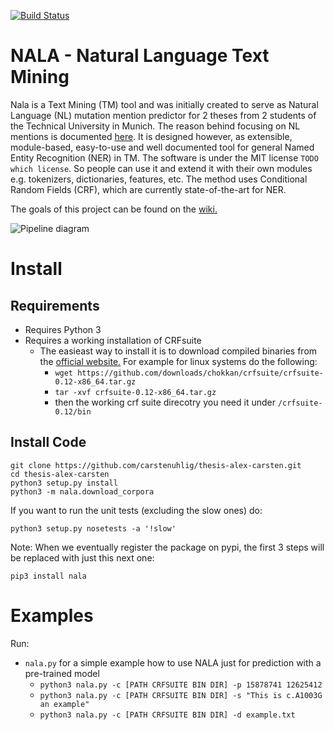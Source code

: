 [![Build Status](https://magnum.travis-ci.com/carstenuhlig/thesis-alex-carsten.svg?token=VhCZKjoiPjzKEaXybidS&branch=develop)](https://magnum.travis-ci.com/carstenuhlig/thesis-alex-carsten)

# NALA - Natural Language Text Mining
Nala is a Text Mining (TM) tool and was initially created to serve as Natural Language (NL) mutation mention predictor for 2 theses from 2 students of the Technical University in Munich. The reason behind focusing on NL mentions is documented [here](https://github.com/carstenuhlig/thesis-alex-carsten/wiki/Natural-language-mentions). It is designed however, as extensible, module-based, easy-to-use and well documented tool for general Named Entity Recognition (NER) in TM. The software is under the MIT license `TODO which license`. So people can use it and extend it with their own modules e.g. tokenizers,  dictionaries, features, etc. The method uses Conditional Random Fields (CRF), which are currently state-of-the-art for NER.

The goals of this project can be found on the [wiki.](https://github.com/carstenuhlig/thesis-alex-carsten/wiki#goals-of-2-theses-and-this-method)

![Pipeline diagram](https://www.lucidchart.com/publicSegments/view/558052b8-fcf0-4e3b-a6b4-05990a008f2c/image.png)

# Install

##  Requirements

* Requires Python 3
* Requires a working installation of CRFsuite
    * The easieast way to install it is to download compiled binaries from the [official website.](http://www.chokkan.org/software/crfsuite/) For example for linux systems do the following:
        * `wget https://github.com/downloads/chokkan/crfsuite/crfsuite-0.12-x86_64.tar.gz`
        * `tar -xvf crfsuite-0.12-x86_64.tar.gz`
        * then the working crf suite direcotry you need it under `/crfsuite-0.12/bin`

## Install Code

    git clone https://github.com/carstenuhlig/thesis-alex-carsten.git
    cd thesis-alex-carsten
    python3 setup.py install
    python3 -m nala.download_corpora

 If you want to run the unit tests (excluding the slow ones) do:

    python3 setup.py nosetests -a '!slow'

 Note: When we eventually register the package on pypi, the first 3 steps will be replaced with just this next one:

    pip3 install nala

# Examples
Run:
* `nala.py` for a simple example how to use NALA just for prediction with a pre-trained model
    * `python3 nala.py -c [PATH CRFSUITE BIN DIR] -p 15878741 12625412`
    * `python3 nala.py -c [PATH CRFSUITE BIN DIR] -s "This is c.A1003G an example"`
    * `python3 nala.py -c [PATH CRFSUITE BIN DIR] -d example.txt`
